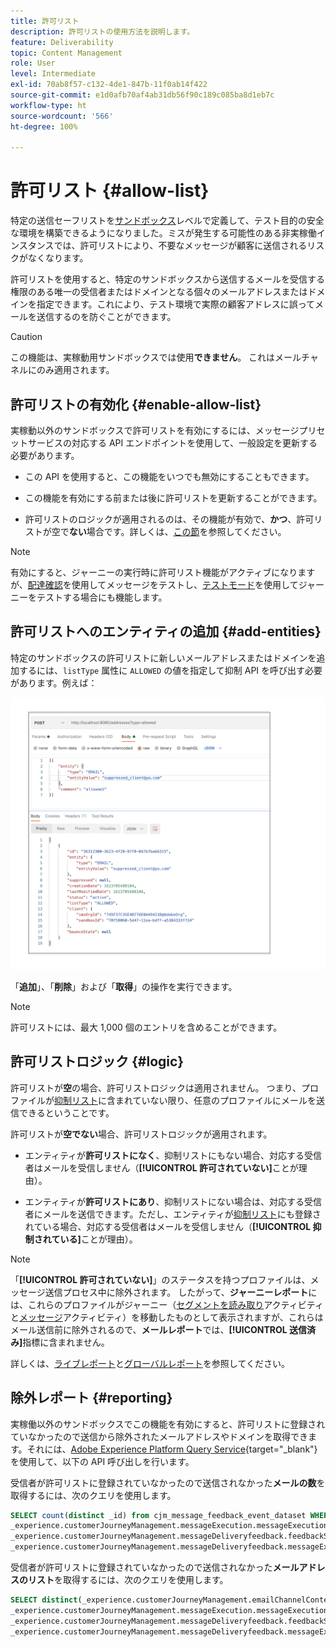```yaml
---
title: 許可リスト
description: 許可リストの使用方法を説明します。
feature: Deliverability
topic: Content Management
role: User
level: Intermediate
exl-id: 70ab8f57-c132-4de1-847b-11f0ab14f422
source-git-commit: e1d0afb70af4ab31db56f90c189c085ba8d1eb7c
workflow-type: ht
source-wordcount: '566'
ht-degree: 100%

---
```


# 許可リスト {#allow-list}

特定の送信セーフリストを[サンドボックス](administration/sandboxes.md)レベルで定義して、テスト目的の安全な環境を構築できるようになりました。ミスが発生する可能性のある非実稼働インスタンスでは、許可リストにより、不要なメッセージが顧客に送信されるリスクがなくなります。

許可リストを使用すると、特定のサンドボックスから送信するメールを受信する権限のある唯一の受信者またはドメインとなる個々のメールアドレスまたはドメインを指定できます。これにより、テスト環境で実際の顧客アドレスに誤ってメールを送信するのを防ぐことができます。

>[!CAUTION]
>
>この機能は、実稼動用サンドボックスでは使用&#x200B;**できません**。 これはメールチャネルにのみ適用されます。

## 許可リストの有効化 {#enable-allow-list}

実稼動以外のサンドボックスで許可リストを有効にするには、メッセージプリセットサービスの対応する API エンドポイントを使用して、一般設定を更新する必要があります。

* この API を使用すると、この機能をいつでも無効にすることもできます。

* この機能を有効にする前または後に許可リストを更新することができます。

* 許可リストのロジックが適用されるのは、その機能が有効で、**かつ**、許可リストが空で&#x200B;**ない**&#x200B;場合です。詳しくは、[この節](#logic)を参照してください。

<!--To enable this feature on a non-production sandbox, update the allowed list so that it is no longer empty. To disable it, clear up the allowed list so that it is again empty.

Learn more on the allowed list logic in this section.
-->

>[!NOTE]
>
>有効にすると、ジャーニーの実行時に許可リスト機能がアクティブになりますが、[配達確認](preview.md#send-proofs)を使用してメッセージをテストし、[テストモード](building-journeys/testing-the-journey.md)を使用してジャーニーをテストする場合にも機能します。

## 許可リストへのエンティティの追加 {#add-entities}

特定のサンドボックスの許可リストに新しいメールアドレスまたはドメインを追加するには、`listType` 属性に `ALLOWED` の値を指定して抑制 API を呼び出す必要があります。例えば：

![](assets/allow-list-api.png)

「**追加**」、「**削除**」および「**取得**」の操作を実行できます。

>[!NOTE]
>
>許可リストには、最大 1,000 個のエントリを含めることができます。

<!--
Learn more on making these API calls in the API reference documentation.
Found this link in Experience Platform documentation, but may not be the final one: (https://experienceleague.adobe.com/docs/experience-platform/landing/platform-apis/api-guide.html?lang=en).-->

## 許可リストロジック {#logic}

<!-- When the allowed list is enabled (enable-allow-list) at the sandbox level using the API call above, the following applies.-->

許可リストが&#x200B;**空**&#x200B;の場合、許可リストロジックは適用されません。 つまり、プロファイルが[抑制リスト](suppression-list.md)に含まれていない限り、任意のプロファイルにメールを送信できるということです。

許可リストが&#x200B;**空でない**&#x200B;場合、許可リストロジックが適用されます。

* エンティティが&#x200B;**許可リストになく**、抑制リストにもない場合、対応する受信者はメールを受信しません（**[!UICONTROL 許可されていない]**&#x200B;ことが理由）。

* エンティティが&#x200B;**許可リストにあり**、抑制リストにない場合は、対応する受信者にメールを送信できます。ただし、エンティティが[抑制リスト](suppression-list.md)にも登録されている場合、対応する受信者はメールを受信しません（**[!UICONTROL 抑制されている]**&#x200B;ことが理由）。

>[!NOTE]
>
>「**[!UICONTROL 許可されていない]**」のステータスを持つプロファイルは、メッセージ送信プロセス中に除外されます。 したがって、**ジャーニーレポート**&#x200B;には、これらのプロファイルがジャーニー（[セグメントを読み取り](building-journeys/read-segment.md)アクティビティと[メッセージ](building-journeys/journeys-message.md)アクティビティ）を移動したものとして表示されますが、これらはメール送信前に除外されるので、**メールレポート**&#x200B;では、**[!UICONTROL 送信済み]**&#x200B;指標に含まれません。
>
>詳しくは、[ライブレポート](reports/live-report.md)と[グローバルレポート](reports/global-report.md)を参照してください。

## 除外レポート {#reporting}

実稼働以外のサンドボックスでこの機能を有効にすると、許可リストに登録されていなかったので送信から除外されたメールアドレスやドメインを取得できます。それには、[Adobe Experience Platform Query Service](https://experienceleague.adobe.com/docs/experience-platform/query/api/getting-started.html?lang=ja){target=&quot;_blank&quot;} を使用して、以下の API 呼び出しを行います。

受信者が許可リストに登録されていなかったので送信されなかった&#x200B;**メールの数**&#x200B;を取得するには、次のクエリを使用します。

```sql
SELECT count(distinct _id) from cjm_message_feedback_event_dataset WHERE
_experience.customerJourneyManagement.messageExecution.messageExecutionID = '<MESSAGE_EXECUTION_ID>' AND
_experience.customerJourneyManagement.messageDeliveryfeedback.feedbackStatus = 'exclude' AND
_experience.customerJourneyManagement.messageDeliveryfeedback.messageExclusion.reason = 'EmailNotAllowed'
```

受信者が許可リストに登録されていなかったので送信されなかった&#x200B;**メールアドレスのリスト**&#x200B;を取得するには、次のクエリを使用します。

```sql
SELECT distinct(_experience.customerJourneyManagement.emailChannelContext.address) from cjm_message_feedback_event_dataset WHERE
_experience.customerJourneyManagement.messageExecution.messageExecutionID IS NOT NULL AND
_experience.customerJourneyManagement.messageDeliveryfeedback.feedbackStatus = 'exclude' AND
_experience.customerJourneyManagement.messageDeliveryfeedback.messageExclusion.reason = 'EmailNotAllowed'
```

